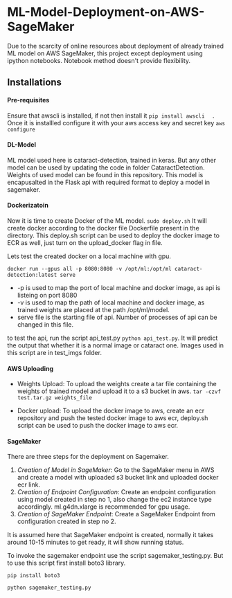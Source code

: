 # ML-Model-Deployment-on-AWS-SageMaker

Due to the scarcity of online resources about deployment of already trained ML model on AWS SageMaker, 
this project  except deployment using ipython notebooks. Notebook method doesn't provide flexibility.

## Installations

#### Pre-requisites

Ensure that awscli is installed, if not then install it
`pip install awscli 
`
. Once it is installled configure it with your aws access key and secret key
`aws configure`

#### DL-Model

ML model used here is cataract-detection, trained in keras. But any other model can be used by updating the code in 
folder CataractDetection. Weights of used model can be found in this repository. This model is encapusalted in the
Flask api with required format to deploy a model in sagemaker.

#### Dockerizatoin

Now it is time to create Docker of the ML model. 
`sudo deploy.sh`
It will create docker according to the docker file Dockerfile present in the directory. This deploy.sh script can 
be used to deploy the docker image to ECR as well, just turn on the upload_docker flag in file.

Lets test the created docker on a local machine with gpu.

`docker run --gpus all -p 8080:8080 -v /opt/ml:/opt/ml cataract-detection:latest serve`

- -p is used to map the port of local machine and docker image, as api is listeing on port 8080
- -v is used to map the path of local machine and docker image, as trained weights are placed at the path /opt/ml/model.
- serve file is the starting file of api. Number of processes of api can be changed in this file.

to test the api, run the script api_test.py
`python api_test.py`. It will predict the output that whether it is a normal image or cataract one. Images used in this
script are in test_imgs folder.

#### AWS Uploading

- Weights Upload: To upload the weights create a tar file containing the weights of trained model and upload it to a 
s3 bucket in aws. `tar -czvf test.tar.gz weights_file`
  
- Docker upload: To upload the docker image to aws, create an ecr repository and push the tested docker image to aws ecr,
deploy.sh script can be used to push the docker image to aws ecr.
  
#### SageMaker

There are three steps for the deployment on Sagemaker.
 1. *Creation of Model in SageMaker*: Go to the SageMaker menu in AWS and create a model with uploaded s3 bucket link and 
uploaded docker ecr link.
2. *Creation of Endpoint Configuration*: Create an endpoint configuration using model created in step no 1, also change
the ec2 instance type accordingly. ml.g4dn.xlarge is recommended for gpu usage.
3. *Creation of SageMaker Endpoint*: Create a SageMaker Endpoint from configuration created in step no 2.

It is assumed here that SageMaker endpoint is created, normally it takes around 10-15 minutes to get ready, it will 
show running status. 

To invoke the sagemaker endpoint use the script sagemaker_testing.py. But to use this script first install boto3 library. 

`pip install boto3`

`python sagemaker_testing.py`
